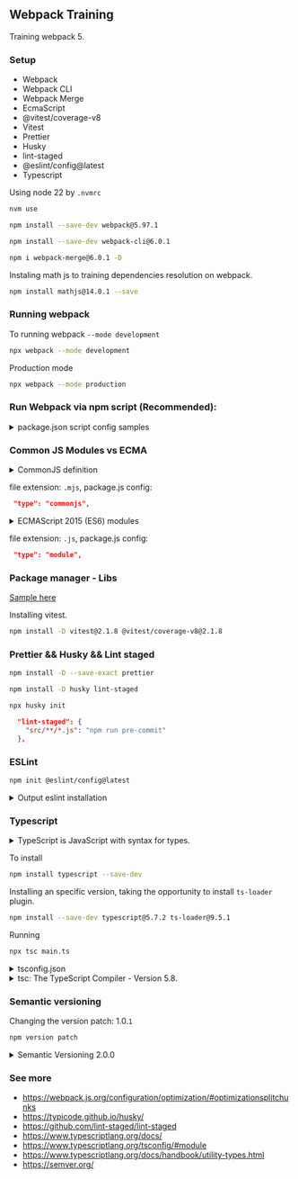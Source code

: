 ## Webpack Training

Training webpack 5. 

### Setup
- Webpack
- Webpack CLI
- Webpack Merge
- EcmaScript
- @vitest/coverage-v8
- Vitest
- Prettier
- Husky
- lint-staged
- @eslint/config@latest
- Typescript

Using node 22 by `.nvmrc`
```bash
nvm use
```

```bash
npm install --save-dev webpack@5.97.1
```

```bash
npm install --save-dev webpack-cli@6.0.1
```

```bash
npm i webpack-merge@6.0.1 -D
```

Instaling math js to training dependencies resolution on webpack.
```bash
npm install mathjs@14.0.1 --save
```

### Running webpack

To running webpack `--mode development`

```zsh
npx webpack --mode development
```

Production mode
```zsh
npx webpack --mode production
```

### Run Webpack via npm script (Recommended):

<details>
<summary> package.json script config samples </summary>

```json
    "scripts": {
      "build": "webpack --config webpack.config.js",
      "watch": "webpack --watch --config webpack.config.js",
      "start": "webpack serve --config webpack.config.js",
      "lint": "eslint",
      "lint:fix": "eslint --fix",
      "prettier": "prettier . --check",
      "prettier:fix": "prettier . --write --ignore-unknown",
      "prepare": "husky",
      "test": "vitest --run",
      "test:coverage": "vitest run --coverage",
      "pre-commit": "npm run prettier && npm run lint && npm run test",
      "v:patch": "npm version patch",
      "v:minor": "npm version minor",
      "v:major": "npm version major",
      "v:patch:full": "npm run test && npm run build-production && npm version patch",
      "v:minor:full": "npm run test && npm run build-production && npm version minor",
      "v:major:full": "npm run test && npm run build-production && npm version major"
    }
```
</details>

### Common JS Modules vs ECMA
<details>
<summary>CommonJS definition</summary>

**CommonJS** is a module system for JavaScript, primarily used in server-side environments like `Node.js`. CommonJS uses the `require()` function to import modules and `module.exports` or `exports` to export values, functions, or objects. When a module is required for the first time, it is executed and cached. Subsequent calls to `require()` will return the cached version, improving performance.
</details>

file extension: `.mjs`, 
package.js config:
```json
 "type": "commonjs",
```
<details>
<summary>ECMAScript 2015 (ES6) modules</summary>

**ECMAScript 2015 (ES6)**, they provide a standardized system for importing and exporting functionalities between different files.
</details>

file extension: `.js`, 
package.js config:
```json
 "type": "module",
```

### Package manager - Libs

[Sample here](https://github.com/leorenis/react-samples/tree/master/udmy-webpack/5-libs)

Installing vitest. 
```zsh
npm install -D vitest@2.1.8 @vitest/coverage-v8@2.1.8
```

### Prettier && Husky && Lint staged

```bash
npm install -D --save-exact prettier
```

```zsh
npm install -D husky lint-staged
```

```zsh
npx husky init
```

```json
  "lint-staged": {
    "src/**/*.js": "npm run pre-commit"
  },
```

### ESLint

```bash
npm init @eslint/config@latest
```

<details>
<summary>Output eslint installation</summary>

```zsh
Need to install the following packages:
@eslint/create-config@1.8.2
Ok to proceed? (y)

What do you want to lint? · javascript
✔ How would you like to use ESLint? · syntax
✔ What type of modules does your project use? · esm
✔ Which framework does your project use? · none
✔ Does your project use TypeScript? · no / yes
✔ Where does your code run? · browser, node
The config that you've selected requires the following dependencies:

eslint, globals
✔ Would you like to install them now? · No / Yes
✔ Which package manager do you want to use? · npm
☕️Installing...
```
</details>


### Typescript
<details>
<summary>TypeScript is JavaScript with syntax for types.</summary>

TypeScript is a strongly typed programming language that builds on JavaScript, giving you better tooling at any scale.
</details>

To install
```zsh
npm install typescript --save-dev
```

Installing an specific version, taking the opportunity to install `ts-loader` plugin.
```zsh
npm install --save-dev typescript@5.7.2 ts-loader@9.5.1
```

Running
```zsh
npx tsc main.ts
```

<details>
<summary>tsconfig.json</summary>

```json
{
  "include": ["**/*.ts"],
  "compilerOptions": {
    "target": "ES2016",
    "module": "commonjs",
    "outDir": "./dist/",
    "esModuleInterop": true,
    "forceConsistentCasingInFileNames": true,
    "strict": true,
    "skipLibCheck": true
  }
}
```
</details>

<details>
<summary>tsc: The TypeScript Compiler - Version 5.8.</summary>

### Common comands

```bash
npx tsc --help
```
> Command to see all tsc manual.

```bash
tsc
```
> Compiles the current project (tsconfig.json in the working directory.)

```
tsc app.ts util.ts
```
> Ignoring tsconfig.json, compiles the specified files with default compiler options.

```
tsc -b
```
> Build a composite project in the working directory.

```
tsc --init
```
> Creates a tsconfig.json with the recommended settings in the working directory.

```
tsc -p ./path/to/tsconfig.json
```
> Compiles the TypeScript project located at the specified path.

```
tsc --help --all
```
> An expanded version of this information, showing all possible compiler options

</details>

### Semantic versioning

Changing the version patch: 1.0.`1`
```zsh
npm version patch
```
<details>
<summary>Semantic Versioning 2.0.0</summary>
Given a version number MAJOR.MINOR.PATCH, increment the:

1. MAJOR version when you make incompatible API changes
2. MINOR version when you add functionality in a backward compatible manner
3. PATCH version when you make backward compatible bug fixes

Additional labels for pre-release and build metadata are available as extensions to the MAJOR.MINOR.PATCH format.
</details>

### See more
- https://webpack.js.org/configuration/optimization/#optimizationsplitchunks
- https://typicode.github.io/husky/
- https://github.com/lint-staged/lint-staged
- https://www.typescriptlang.org/docs/
- https://www.typescriptlang.org/tsconfig/#module
- https://www.typescriptlang.org/docs/handbook/utility-types.html
- https://semver.org/